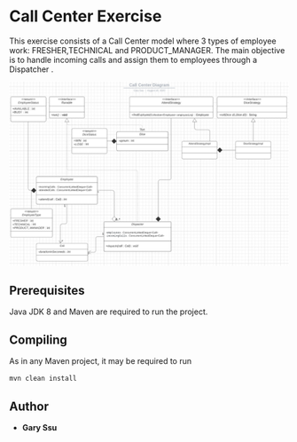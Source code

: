 # Call Center Exercise

This exercise consists of a Call Center model where 3 types of employee work: FRESHER,TECHNICAL and PRODUCT_MANAGER.
The main objective is to handle incoming calls and assign them to employees through a Dispatcher .

![solution](https://github.com/GarySsu/call-center/blob/master/diagram.PNG)

## Prerequisites
Java JDK 8 and Maven are required to run the project.

## Compiling
As in any Maven project, it may be required to run

```bash
mvn clean install
```

## Author
* **Gary Ssu**
